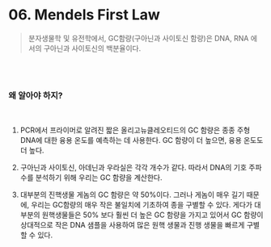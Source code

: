 # 06. Mendels First Law

> 분자생물학 및 유전학에서, GC함량(구아닌과 사이토신 함량)은 DNA, RNA 에서의 구아닌과 사이토신의 백분율이다. 

</BR>
</BR>


### 왜 알아야 하지?
</BR>


1. PCR에서 프라이머로 알려진 짧은 올리고뉴클레오티드의 GC 함량은 종종 주형 DNA에 대한 융용 온도를 예측하는 데 사용한다. GC 함량이 더 높으면, 융용 온도도 더 높다.

2. 구아닌과 사이토신, 아데닌과 우라실은 각각 개수가 같다. 따라서 DNA의 기호 주파수를 분석하기 위해 우리는 GC 함량을 계산한다.

3. 대부분의 진핵생물 게놈의 GC 함량은 약 50%이다. 그러나 게놈이 매우 길기 때문에, 우리는 GC함량의 매우 작은 불일치에 기초하여 종을 구별할 수 있다. 게다가 대부분의 원핵생물들은 50% 보다 훨씬 더 높은 GC 함량을 가지고 있어서 GC 함량이 상대적으로 작은 DNA 샘플을 사용하여 많은 원핵 생물과 진행 생물을 빠르게 구별할 수 있다.
